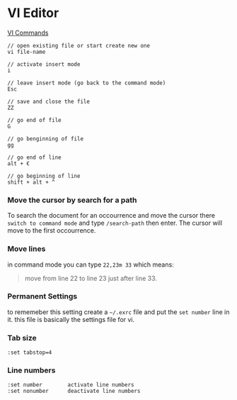 VI Editor
==========================

[VI Commands](http://osr600doc.sco.com/en/FD_create/vi_summary.html)

    // open existing file or start create new one
    vi file-name

    // activate insert mode
    i

    // leave insert mode (go back to the command mode)
    Esc

    // save and close the file
    ZZ

    // go end of file
    G

    // go benginning of file
    gg
    
    // go end of line
    alt + €
    
    // go beginning of line
    shift + alt + ^

### Move the cursor by search for a path
    
To search the document for an occourrence and move the cursor there `switch to command mode` and type `/search-path` then enter. The cursor will move to the first occourrence.

### Move lines

in command mode you can type `22,23m 33` which means:

> move from line 22 to line 23 just after line 33.

### Permanent Settings

to rememeber this setting create a `~/.exrc` file and put the `set number` line in it. 
this file is basically the settings file for vi.

### Tab size

	:set tabstop=4

### Line numbers

    :set number        activate line numbers
    :set nonumber      deactivate line numbers


